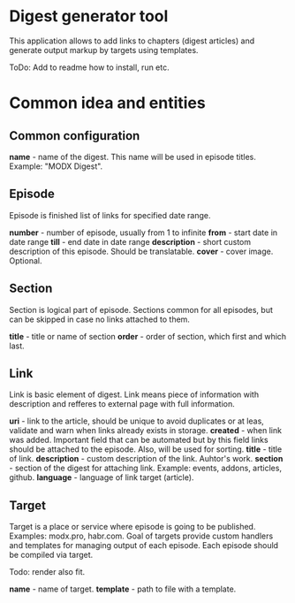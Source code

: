 # Digest generator tool

This application allows to add links to chapters (digest articles) and generate output markup by targets using templates.

ToDo: Add to readme how to install, run etc.

# Common idea and entities

## Common configuration

**name** - name of the digest. This name will be used in episode titles. Example: "MODX Digest".

## Episode

Episode is finished list of links for specified date range. 

**number** - number of episode, usually from 1 to infinite
**from** - start date in date range
**till** - end date in date range
**description** - short custom description of this episode. Should be translatable.
**cover** - cover image. Optional.

## Section

Section is logical part of episode. Sections common for all episodes, but can be skipped in case no links attached to them.

**title** - title or name of section
**order** - order of section, which first and which last.

## Link

Link is basic element of digest. Link means piece of information with description and refferes to external page with full information.

**uri** - link to the article, should be unique to avoid duplicates or at leas, validate and warn when links already exists in storage.
**created** - when link was added. Important field that can be automated but by this field links should be attached to the episode. Also, will be used for sorting.
**title** - title of link. 
**description** - custom description of the link. Auhtor's work.
**section** - section of the digest for attaching link. Example: events, addons, articles, github.
**language** - language of link target (article).

## Target

Target is a place or service where episode is going to be published. Examples: modx.pro, habr.com. Goal of targets provide custom handlers and templates for managing output of each episode. Each episode should be compiled via target. 

Todo: render also fit.

**name** - name of target.
**template** - path to file with a template.


